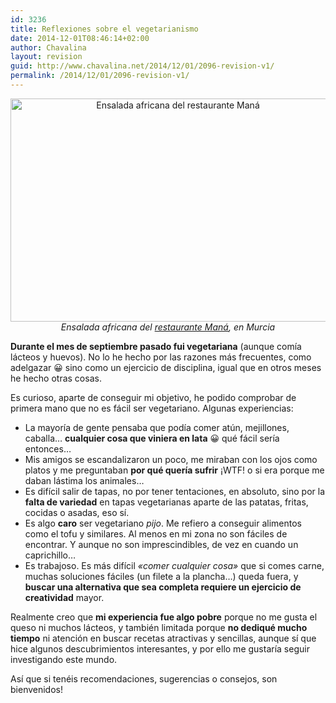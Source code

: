 ```yaml
---
id: 3236
title: Reflexiones sobre el vegetarianismo
date: 2014-12-01T08:46:14+02:00
author: Chavalina
layout: revision
guid: http://www.chavalina.net/2014/12/01/2096-revision-v1/
permalink: /2014/12/01/2096-revision-v1/
---
```

<p style="text-align: center;">
  <img class="size-full wp-image-2295  " title="ensalada-africana" src="http://www.chavalina.net/imagenes/2011/01/ensalada-africana.jpg" alt="Ensalada africana del restaurante Maná" width="520" height="357" srcset="http://www.chavalina.net/imagenes/2011/01/ensalada-africana.jpg 520w, http://www.chavalina.net/imagenes/2011/01/ensalada-africana-300x205.jpg 300w, http://www.chavalina.net/imagenes/2011/01/ensalada-africana-500x343.jpg 500w" sizes="(max-width: 520px) 100vw, 520px" /><br /> <cite>Ensalada africana del <a href="http://11870.com/pro/mana-murcia">restaurante Maná</a>, en Murcia</cite>
</p>

**Durante el mes de septiembre pasado fui vegetariana** (aunque comía lácteos y huevos). No lo he hecho por las razones más frecuentes, como adelgazar 😀 sino como un ejercicio de disciplina, igual que en otros meses he hecho otras cosas.

Es curioso, aparte de conseguir mi objetivo, he podido comprobar de primera mano que no es fácil ser vegetariano. Algunas experiencias:

  * La mayoría de gente pensaba que podía comer atún, mejillones, caballa… **cualquier cosa que viniera en lata** 😀 qué fácil sería entonces…
  * Mis amigos se escandalizaron un poco, me miraban con los ojos como platos y me preguntaban **por qué quería sufrir** ¡WTF! o si era porque me daban lástima los animales…
  * Es difícil salir de tapas, no por tener tentaciones, en absoluto, sino por la **falta de variedad** en tapas vegetarianas aparte de las patatas, fritas, cocidas o asadas, eso sí.
  * Es algo **caro** ser vegetariano _pijo_. Me refiero a conseguir alimentos como el tofu y similares. Al menos en mi zona no son fáciles de encontrar. Y aunque no son imprescindibles, de vez en cuando un caprichillo…
  * Es trabajoso. Es más difícil _«comer cualquier cosa»_ que si comes carne, muchas soluciones fáciles (un filete a la plancha…) queda fuera, y **buscar una alternativa que sea completa requiere un ejercicio de creatividad** mayor.

Realmente creo que **mi experiencia fue algo pobre** porque no me gusta el queso ni muchos lácteos, y también limitada porque **no dediqué mucho tiempo** ni atención en buscar recetas atractivas y sencillas, aunque sí que hice algunos descubrimientos interesantes, y por ello me gustaría seguir investigando este mundo.

Así que si tenéis recomendaciones, sugerencias o consejos, son bienvenidos!